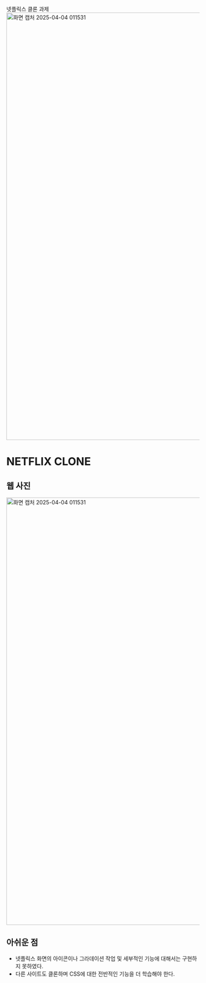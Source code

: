 넷플릭스 클론 과제
<img width="1116" alt="화면 캡처 2025-04-04 011531" src="https://github.com/user-attachments/assets/dc9bd0ca-3e8f-46fc-b66a-7682dba1d73d" />


# NETFLIX CLONE
## 웹 사진
<img width="1116" alt="화면 캡처 2025-04-04 011531" src="https://github.com/user-attachments/assets/dc9bd0ca-3e8f-46fc-b66a-7682dba1d73d" />

## 아쉬운 점
- 넷플릭스 화면의 아이콘이나 그라데이션 작업 및 세부적인 기능에 대해서는 구현하지 못하였다.
- 다른 사이트도 클론하며 CSS에 대한 전반적인 기능을 더 학습해야 한다.
